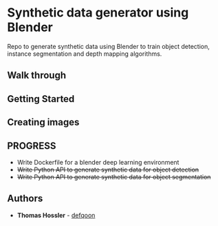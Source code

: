 # Synthetic data generator using Blender #

Repo to generate synthetic data using Blender to train object detection, instance segmentation
and depth mapping algorithms. 

## Walk through

## Getting Started

## Creating images

## PROGRESS ##
* Write Dockerfile for a blender deep learning environment
* ~~Write Python API to generate synthetic data for object detection~~
* ~~Write Python API to generate synthetic data for object segmentation~~

## Authors ##

* **Thomas Hossler** - [defqoon](https://github.com/defqoon)
